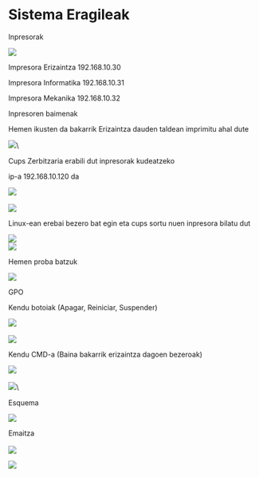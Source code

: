 # Sistema Eragileak

Inpresorak

![](<.gitbook/assets/unknown (33).png>)

Impresora Erizaintza 192.168.10.30

Impresora Informatika 192.168.10.31

Impresora Mekanika 192.168.10.32





Inpresoren baimenak

Hemen ikusten da bakarrik Erizaintza dauden taldean imprimitu ahal dute

![](<.gitbook/assets/unknown (34).png>)\


Cups Zerbitzaria erabili dut inpresorak kudeatzeko

ip-a 192.168.10.120 da&#x20;

![](<.gitbook/assets/unknown (35).png>)\
\
![](<.gitbook/assets/unknown (36).png>)

Linux-ean erebai bezero bat egin eta cups sortu nuen inpresora bilatu dut

![](<.gitbook/assets/unknown (37).png>)\
![](<.gitbook/assets/unknown (38).png>)

Hemen proba batzuk

![](<.gitbook/assets/unknown (39).png>)

GPO

Kendu botoiak (Apagar, Reiniciar, Suspender)

![](<.gitbook/assets/unknown (40).png>)\
\
![](<.gitbook/assets/unknown (41).png>)

Kendu CMD-a (Baina bakarrik erizaintza dagoen bezeroak)

![](<.gitbook/assets/unknown (42).png>)\
\
![](<.gitbook/assets/unknown (43).png>)\


Esquema

![](<.gitbook/assets/unknown (44).png>)



Emaitza\
\
![](<.gitbook/assets/unknown (45).png>)



![](<.gitbook/assets/unknown (46).png>)

